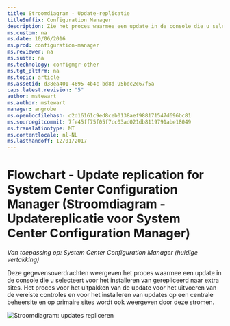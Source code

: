 ```yaml
---
title: Stroomdiagram - Update-replicatie
titleSuffix: Configuration Manager
description: Zie het proces waarmee een update in de console die u selecteert voor het installeren van gerepliceerd naar extra sites.
ms.custom: na
ms.date: 10/06/2016
ms.prod: configuration-manager
ms.reviewer: na
ms.suite: na
ms.technology: configmgr-other
ms.tgt_pltfrm: na
ms.topic: article
ms.assetid: d38ea401-4695-4b4c-bd8d-95bdc2c67f5a
caps.latest.revision: "5"
author: mstewart
ms.author: mstewart
manager: angrobe
ms.openlocfilehash: d2d16161c9ed8ceb0138aef988171547d696bc81
ms.sourcegitcommit: 7fe45ff75f05f7cc03ad021db8119791abe18049
ms.translationtype: MT
ms.contentlocale: nl-NL
ms.lasthandoff: 12/01/2017
---
```

# <a name="flowchart---update-replication-for-system-center-configuration-manager"></a>Flowchart - Update replication for System Center Configuration Manager (Stroomdiagram - Updatereplicatie voor System Center Configuration Manager)

*Van toepassing op: System Center Configuration Manager (huidige vertakking)*

Deze gegevensoverdrachten weergeven het proces waarmee een update in de console die u selecteert voor het installeren van gerepliceerd naar extra sites. Het proces voor het uitpakken van de update voor het uitvoeren van de vereiste controles en voor het installeren van updates op een centrale beheersite en op primaire sites wordt ook weergeven door deze stromen.  

 ![Stroomdiagram: updates repliceren](media/Flowchart---Replicate-updates.png)  
